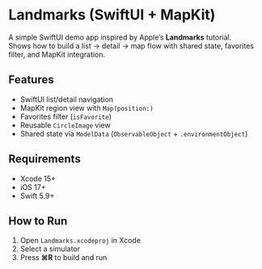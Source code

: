 # Landmarks (SwiftUI + MapKit)

A simple SwiftUI demo app inspired by Apple’s **Landmarks** tutorial.  
Shows how to build a list → detail → map flow with shared state, favorites filter, and MapKit integration.

## Features
- SwiftUI list/detail navigation
- MapKit region view with `Map(position:)`
- Favorites filter (`isFavorite`)
- Reusable `CircleImage` view
- Shared state via `ModelData` (`ObservableObject` + `.environmentObject`)

## Requirements
- Xcode 15+
- iOS 17+
- Swift 5.9+

## How to Run
1. Open `Landmarks.xcodeproj` in Xcode  
2. Select a simulator  
3. Press **⌘R** to build and run

